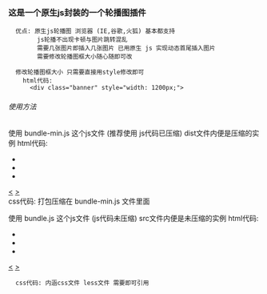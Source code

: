 ### 这是一个原生js封装的一个轮播图插件
      优点: 原生js轮播图 浏览器 (IE,谷歌,火狐) 基本都支持
            js轮播不出现卡顿与图片跳转混乱
            需要几张图片即插入几张图片 已用原生 js 实现动态首尾插入图片
            需要修改轮播图框大小随心随即可改

      修改轮播图框大小 只需要直接用style修改即可
        html代码: 
          <div class="banner" style="width: 1200px;"> 

######  使用方法
  使用 bundle-min.js 这个js文件  (推荐使用 js代码已压缩)  dist文件内便是压缩的实例
    html代码: 
        <!DOCTYPE html>
        <html lang="en">
        <head>
            <meta charset="UTF-8">
            <meta name="viewport" content="width=device-width, initial-scale=1.0">
            <title>轮播图封装</title>
        </head>
        <body>
            <div class="banner">
                <ul>
                    <li>
                        <a href="#"><img src="./imges/1.jpg" alt=""></a> 
                    </li>
                    <li>
                        <a href="#"><img src="./imges/2.jpg" alt=""></a> 
                    </li>
                    <li>
                        <a href="#"><img src="./imges/3.jpg" alt=""></a> 
                    </li>
                </ul>
                <ul></ul>
                <a id="last" class="aut" href="javascript:;"><</a>
                <a id="next" class="aut" href="javascript:;">></a>
            </div>
        </body>
        <script src="js/bundle-min.js"></script>
        </html>
      css代码: 打包压缩在 bundle-min.js 文件里面

  使用 bundle.js 这个js文件  (js代码未压缩)  src文件内便是未压缩的实例
      html代码: 
        <!DOCTYPE html>
        <html lang="en">
        <head>
            <meta charset="UTF-8">
            <meta name="viewport" content="width=device-width, initial-scale=1.0">
            <link rel="stylesheet" href="css/demo.css">
            <title>轮播图封装</title>
        </head>
        <body>
            <div class="banner">
                <ul>
                    <li>
                        <a href="#"><img src="./imges/1.jpg" alt=""></a> 
                    </li>
                    <li>
                        <a href="#"><img src="./imges/2.jpg" alt=""></a> 
                    </li>
                    <li>
                        <a href="#"><img src="./imges/3.jpg" alt=""></a> 
                    </li>
                </ul>
                <ul></ul>
                <a id="last" class="aut" href="javascript:;"><</a>
                <a id="next" class="aut" href="javascript:;">></a>
            </div>
        </body>
        <script src="js/bundle.js"></script>
        </html>

      css代码: 内涵css文件 less文件 需要即可引用